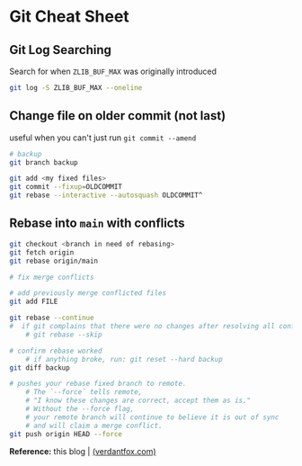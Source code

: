 # Git Cheat Sheet

## Git Log Searching

Search for when `ZLIB_BUF_MAX` was originally introduced

```bash
git log -S ZLIB_BUF_MAX --oneline
```

## Change file on older commit (not last)

useful when you can't just run `git commit --amend`

```bash
# backup
git branch backup

git add <my fixed files>
git commit --fixup=OLDCOMMIT
git rebase --interactive --autosquash OLDCOMMIT^
```

## Rebase into `main` with conflicts

```bash
git checkout <branch in need of rebasing>
git fetch origin
git rebase origin/main

# fix merge conflicts

# add previously merge conflicted files
git add FILE

git rebase --continue
#  if git complains that there were no changes after resolving all conflicts, run:
    # git rebase --skip

# confirm rebase worked
    # if anything broke, run: git reset --hard backup
git diff backup

# pushes your rebase fixed branch to remote.
    # The `--force` tells remote,
    # "I know these changes are correct, accept them as is."
    # Without the --force flag,
    # your remote branch will continue to believe it is out of sync
    # and will claim a merge conflict.
git push origin HEAD --force
```

**Reference:** this blog | [(verdantfox.com)](https://verdantfox.com/blog/how-to-git-rebase-mainmaster-onto-your-feature-branch-even-with-merge-conflicts)
